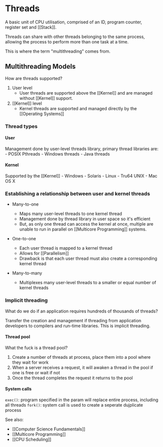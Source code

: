 # Threads

A basic unit of CPU utilisation, comprised of an ID, program counter, register set and [[Stack]].

Threads can share with other threads belonging to the same process, allowing the process to perform more than one task at a time.

This is where the term "multithreading" comes from.

## Multithreading Models

How are threads supported?

1. User level
	- User threads are supported above the [[Kernel]] and are managed without [[Kernel]] support.
2. [[Kernel]] level
	- Kernel threads are supported and managed directly by the [[Operating Systems]]

### Thread types

#### User
Management done by user-level threads library, primary thread libraries are:
	- POSIX Pthreads
	- Windows threads
	- Java threads

#### Kernel
Supported by the [[Kernel]]
	- Windows
	- Solaris
	- Linux
	- Tru64 UNIX
	- Mac OS X

### Establishing a relationship between user and kernel threads

- Many-to-one
	- Maps many user-level threads to one kernel thread
	- Management done by thread library in user space so it's efficient
	- But, as only one thread can access the kernel at once, multiple are unable to run in parallel on [[Multicore Programming]] systems.

- One-to-one
	- Each user thread is mapped to a kernel thread
	- Allows for [[Parallelism]]
	- Drawback is that each user thread must also create a corresponding kernel thread

- Many-to-many
	- Multiplexes many user-level threads to a smaller or equal number of kernel threads

### Implicit threading

What do we do if an application requires hundreds of thousands of threads?

Transfer the creation and management if threading from application developers to compilers and run-time libraries. This is implicit threading.

#### Thread pool
What the fuck is a thread pool?

1. Create a number of threads at process, place them into a pool where they wait for work
2. When a server receives a request, it will awaken a thread in the pool if one is free or wait if not
3. Once the thread completes the request it returns to the pool

#### System calls

`exec()`: program specified in the param will replace entire process, including all threads
`fork()`: system call is used to create a seperate dujplicate process


See also:
- [[Computer Science Fundamentals]]
- [[Multicore Programming]]
- [[CPU Scheduling]]